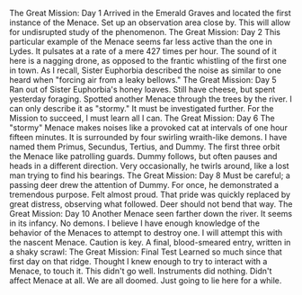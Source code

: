 The Great Mission: Day 1
Arrived in the Emerald Graves and located the first instance of the Menace. Set up an observation area close by. This will allow for undisrupted study of the phenomenon.
The Great Mission: Day 2
This particular example of the Menace seems far less active than the one in Lydes. It pulsates at a rate of a mere 427 times per hour. The sound of it here is a nagging drone, as opposed to the frantic whistling of the first one in town. As I recall, Sister Euphorbia described the noise as similar to one heard when "forcing air from a leaky bellows."
The Great Mission: Day 5
Ran out of Sister Euphorbia's honey loaves. Still have cheese, but spent yesterday foraging. Spotted another Menace through the trees by the river. I can only describe it as "stormy." It must be investigated further. For the Mission to succeed, I must learn all I can.
The Great Mission: Day 6
The "stormy" Menace makes noises like a provoked cat at intervals of one hour fifteen minutes. It is surrounded by four swirling wraith-like demons. I have named them Primus, Secundus, Tertius, and Dummy. The first three orbit the Menace like patrolling guards. Dummy follows, but often pauses and heads in a different direction. Very occasionally, he twirls around, like a lost man trying to find his bearings.
The Great Mission: Day 8
Must be careful; a passing deer drew the attention of Dummy. For once, he demonstrated a tremendous purpose. Felt almost proud. That pride was quickly replaced by great distress, observing what followed. Deer should not bend that way.
The Great Mission: Day 10
Another Menace seen farther down the river. It seems in its infancy. No demons. I believe I have enough knowledge of the behavior of the Menaces to attempt to destroy one. I will attempt this with the nascent Menace. Caution is key.
A final, blood-smeared entry, written in a shaky scrawl:
The Great Mission: Final Test
Learned so much since that first day on that ridge. Thought I knew enough to try to interact with a Menace, to touch it. This didn't go well. Instruments did nothing. Didn't affect Menace at all. We are all doomed.
Just going to lie here for a while.